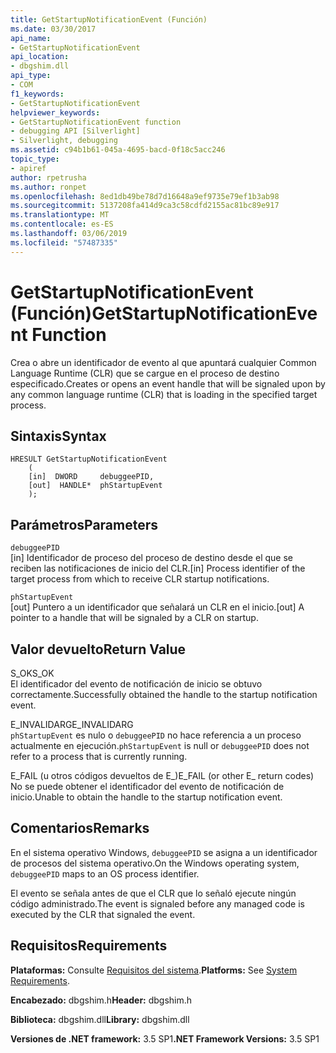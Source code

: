 ```yaml
---
title: GetStartupNotificationEvent (Función)
ms.date: 03/30/2017
api_name:
- GetStartupNotificationEvent
api_location:
- dbgshim.dll
api_type:
- COM
f1_keywords:
- GetStartupNotificationEvent
helpviewer_keywords:
- GetStartupNotificationEvent function
- debugging API [Silverlight]
- Silverlight, debugging
ms.assetid: c94b1b61-045a-4695-bacd-0f18c5acc246
topic_type:
- apiref
author: rpetrusha
ms.author: ronpet
ms.openlocfilehash: 8ed1db49be78d7d16648a9ef9735e79ef1b3ab98
ms.sourcegitcommit: 5137208fa414d9ca3c58cdfd2155ac81bc89e917
ms.translationtype: MT
ms.contentlocale: es-ES
ms.lasthandoff: 03/06/2019
ms.locfileid: "57487335"
---
```

# <a name="getstartupnotificationevent-function"></a><span data-ttu-id="2b95e-102">GetStartupNotificationEvent (Función)</span><span class="sxs-lookup"><span data-stu-id="2b95e-102">GetStartupNotificationEvent Function</span></span>
<span data-ttu-id="2b95e-103">Crea o abre un identificador de evento al que apuntará cualquier Common Language Runtime (CLR) que se cargue en el proceso de destino especificado.</span><span class="sxs-lookup"><span data-stu-id="2b95e-103">Creates or opens an event handle that will be signaled upon by any common language runtime (CLR) that is loading in the specified target process.</span></span>  
  
## <a name="syntax"></a><span data-ttu-id="2b95e-104">Sintaxis</span><span class="sxs-lookup"><span data-stu-id="2b95e-104">Syntax</span></span>  
  
```  
HRESULT GetStartupNotificationEvent  
    (  
    [in]  DWORD     debuggeePID,  
    [out]  HANDLE*  phStartupEvent  
    );  
```  
  
## <a name="parameters"></a><span data-ttu-id="2b95e-105">Parámetros</span><span class="sxs-lookup"><span data-stu-id="2b95e-105">Parameters</span></span>  
 `debuggeePID`  
 <span data-ttu-id="2b95e-106">[in] Identificador de proceso del proceso de destino desde el que se reciben las notificaciones de inicio del CLR.</span><span class="sxs-lookup"><span data-stu-id="2b95e-106">[in] Process identifier of the target process from which to receive CLR startup notifications.</span></span>  
  
 `phStartupEvent`  
 <span data-ttu-id="2b95e-107">[out] Puntero a un identificador que señalará un CLR en el inicio.</span><span class="sxs-lookup"><span data-stu-id="2b95e-107">[out] A pointer to a handle that will be signaled by a CLR on startup.</span></span>  
  
## <a name="return-value"></a><span data-ttu-id="2b95e-108">Valor devuelto</span><span class="sxs-lookup"><span data-stu-id="2b95e-108">Return Value</span></span>  
 <span data-ttu-id="2b95e-109">S_OK</span><span class="sxs-lookup"><span data-stu-id="2b95e-109">S_OK</span></span>  
 <span data-ttu-id="2b95e-110">El identificador del evento de notificación de inicio se obtuvo correctamente.</span><span class="sxs-lookup"><span data-stu-id="2b95e-110">Successfully obtained the handle to the startup notification event.</span></span>  
  
 <span data-ttu-id="2b95e-111">E_INVALIDARG</span><span class="sxs-lookup"><span data-stu-id="2b95e-111">E_INVALIDARG</span></span>  
 <span data-ttu-id="2b95e-112">`phStartupEvent` es nulo o `debuggeePID` no hace referencia a un proceso actualmente en ejecución.</span><span class="sxs-lookup"><span data-stu-id="2b95e-112">`phStartupEvent` is null or `debuggeePID` does not refer to a process that is currently running.</span></span>  
  
 <span data-ttu-id="2b95e-113">E_FAIL (u otros códigos devueltos de E_)</span><span class="sxs-lookup"><span data-stu-id="2b95e-113">E_FAIL (or other E_ return codes)</span></span>  
 <span data-ttu-id="2b95e-114">No se puede obtener el identificador del evento de notificación de inicio.</span><span class="sxs-lookup"><span data-stu-id="2b95e-114">Unable to obtain the handle to the startup notification event.</span></span>  
  
## <a name="remarks"></a><span data-ttu-id="2b95e-115">Comentarios</span><span class="sxs-lookup"><span data-stu-id="2b95e-115">Remarks</span></span>  
 <span data-ttu-id="2b95e-116">En el sistema operativo Windows, `debuggeePID` se asigna a un identificador de procesos del sistema operativo.</span><span class="sxs-lookup"><span data-stu-id="2b95e-116">On the Windows operating system, `debuggeePID` maps to an OS process identifier.</span></span>  
  
 <span data-ttu-id="2b95e-117">El evento se señala antes de que el CLR que lo señaló ejecute ningún código administrado.</span><span class="sxs-lookup"><span data-stu-id="2b95e-117">The event is signaled before any managed code is executed by the CLR that signaled the event.</span></span>  
  
## <a name="requirements"></a><span data-ttu-id="2b95e-118">Requisitos</span><span class="sxs-lookup"><span data-stu-id="2b95e-118">Requirements</span></span>  
 <span data-ttu-id="2b95e-119">**Plataformas:** Consulte [Requisitos del sistema](../../../../docs/framework/get-started/system-requirements.md).</span><span class="sxs-lookup"><span data-stu-id="2b95e-119">**Platforms:** See [System Requirements](../../../../docs/framework/get-started/system-requirements.md).</span></span>  
  
 <span data-ttu-id="2b95e-120">**Encabezado:** dbgshim.h</span><span class="sxs-lookup"><span data-stu-id="2b95e-120">**Header:** dbgshim.h</span></span>  
  
 <span data-ttu-id="2b95e-121">**Biblioteca:** dbgshim.dll</span><span class="sxs-lookup"><span data-stu-id="2b95e-121">**Library:** dbgshim.dll</span></span>  
  
 <span data-ttu-id="2b95e-122">**Versiones de .NET framework:** 3.5 SP1</span><span class="sxs-lookup"><span data-stu-id="2b95e-122">**.NET Framework Versions:** 3.5 SP1</span></span>
